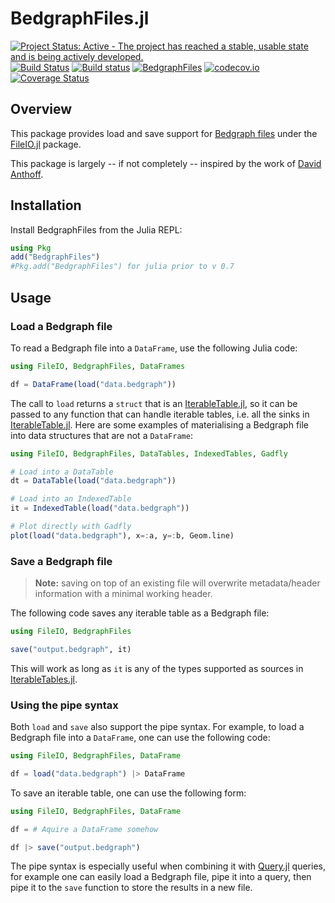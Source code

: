 # BedgraphFiles.jl

[![Project Status: Active - The project has reached a stable, usable state and is being actively developed.](http://www.repostatus.org/badges/latest/active.svg)](http://www.repostatus.org/#active)
[![Build Status](https://travis-ci.org/CiaranOMara/BedgraphFiles.jl.svg?branch=master)](https://travis-ci.org/CiaranOMara/BedgraphFiles.jl)
[![Build status](https://ci.appveyor.com/api/projects/status/jny2ep4u3cmly8pj/branch/master?svg=true)](https://ci.appveyor.com/project/CiaranOMara/Bedgraphfiles-jl/branch/master)
[![BedgraphFiles](http://pkg.julialang.org/badges/BedgraphFiles_0.7.svg)](http://pkg.julialang.org/?pkg=BedgraphFiles)
[![codecov.io](http://codecov.io/github/CiaranOMara/BedgraphFiles.jl/coverage.svg?branch=master)](http://codecov.io/github/CiaranOMara/BedgraphFiles.jl?branch=master)
[![Coverage Status](https://coveralls.io/repos/github/CiaranOMara/BedgraphFiles.jl/badge.svg?branch=master)](https://coveralls.io/github/CiaranOMara/BedgraphFiles.jl?branch=master)

## Overview

This package provides load and save support for [Bedgraph files](https://github.com/CiaranOMara/Bedgraph.jl)
under the [FileIO.jl](https://github.com/JuliaIO/FileIO.jl) package.

This package is largely -- if not completely -- inspired by the work of [David Anthoff](https://github.com/davidanthoff).

## Installation
Install BedgraphFiles from the Julia REPL:
```julia
using Pkg
add("BedgraphFiles")
#Pkg.add("BedgraphFiles") for julia prior to v 0.7
```

## Usage

### Load a Bedgraph file

To read a Bedgraph file into a ``DataFrame``, use the following Julia code:

````julia
using FileIO, BedgraphFiles, DataFrames

df = DataFrame(load("data.bedgraph"))
````

The call to ``load`` returns a ``struct`` that is an [IterableTable.jl](https://github.com/davidanthoff/IterableTables.jl), so it can be passed to any function that can handle iterable tables, i.e. all the sinks in [IterableTable.jl](https://github.com/davidanthoff/IterableTables.jl). Here are some examples of materialising a Bedgraph file into data structures that are not a ``DataFrame``:

````julia
using FileIO, BedgraphFiles, DataTables, IndexedTables, Gadfly

# Load into a DataTable
dt = DataTable(load("data.bedgraph"))

# Load into an IndexedTable
it = IndexedTable(load("data.bedgraph"))

# Plot directly with Gadfly
plot(load("data.bedgraph"), x=:a, y=:b, Geom.line)
````

### Save a Bedgraph file

> **Note:** saving on top of an existing file will overwrite metadata/header information with a minimal working header.

The following code saves any iterable table as a Bedgraph file:
````julia
using FileIO, BedgraphFiles

save("output.bedgraph", it)
````
This will work as long as ``it`` is any of the types supported as sources in [IterableTables.jl](https://github.com/davidanthoff/IterableTables.jl).

### Using the pipe syntax

Both ``load`` and ``save`` also support the pipe syntax. For example, to load a Bedgraph file into a ``DataFrame``, one can use the following code:

````julia
using FileIO, BedgraphFiles, DataFrame

df = load("data.bedgraph") |> DataFrame
````

To save an iterable table, one can use the following form:

````julia
using FileIO, BedgraphFiles, DataFrame

df = # Aquire a DataFrame somehow

df |> save("output.bedgraph")
````

The pipe syntax is especially useful when combining it with [Query.jl](https://github.com/davidanthoff/Query.jl) queries, for example one can easily load a Bedgraph file, pipe it into a query, then pipe it to the ``save`` function to store the results in a new file.
